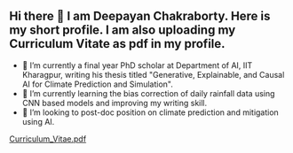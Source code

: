 ## Hi there 👋  I am Deepayan Chakraborty. Here is my short profile. I am also uploading my Curriculum Vitate as pdf in my profile.
- 🔭 I’m currently a final year PhD scholar at Department of AI, IIT Kharagpur, writing his thesis titled "Generative, Explainable, and Causal AI for Climate Prediction and Simulation".
- 🌱 I’m currently learning the bias correction of daily rainfall data using CNN based models and improving my writing skill.
- 👯 I’m looking to post-doc position on climate prediction and mitigation using AI.
<!--
**Deepayan504/Deepayan504** is a ✨ _special_ ✨ repository because its `README.md` (this file) appears on your GitHub profile.

Here are some ideas to get you started:

- 🔭 I’m currently working on ...
- 🌱 I’m currently learning ...
- 👯 I’m looking to collaborate on ...
- 🤔 I’m looking for help with ...
- 💬 Ask me about ...
- 📫 How to reach me: ...
- 😄 Pronouns: ...
- ⚡ Fun fact: ...
-->

[Curriculum_Vitae.pdf](https://github.com/user-attachments/files/22530642/Curriculum_Vitae.pdf)
